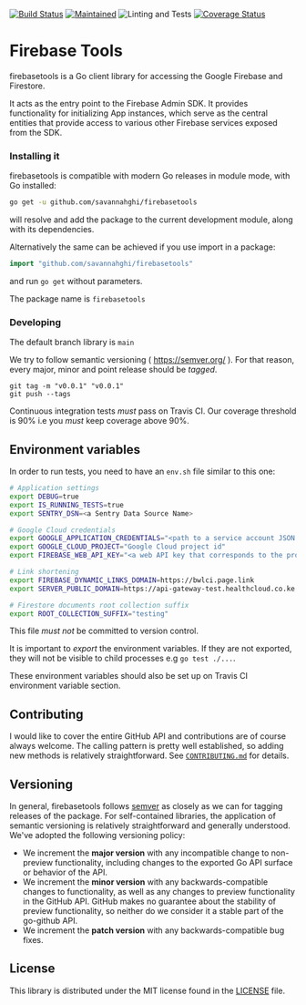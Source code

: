 [![Build Status](https://travis-ci.com/savannahghi/firebasetools.svg?branch=main)](https://travis-ci.com/savannahghi/firebasetools)
[![Maintained](https://img.shields.io/badge/Maintained-Actively-informational.svg?style=for-the-badge)](https://shields.io/)
![Linting and Tests](https://github.com/savannahghi/firebasetools/actions/workflows/ci.yml/badge.svg)
[![Coverage Status](https://coveralls.io/repos/github/savannahghi/firebasetools/badge.svg?branch=main)](https://coveralls.io/github/savannahghi/firebasetools?branch=main)
# Firebase Tools
firebasetools is a Go client library for accessing the Google Firebase and Firestore.

It acts as the entry point to the Firebase Admin SDK. It provides functionality for initializing App instances, which serve as the central entities that provide access to various other Firebase services exposed from the SDK.

### Installing it
firebasetools is compatible with modern Go releases in module mode, with Go installed:

```bash
go get -u github.com/savannahghi/firebasetools

```
will resolve and add the package to the current development module, along with its dependencies.

Alternatively the same can be achieved if you use import in a package:

```go
import "github.com/savannahghi/firebasetools"

```
and run `go get` without parameters.

The package name is `firebasetools`


### Developing

The default branch library is `main`

We try to follow semantic versioning ( <https://semver.org/> ). For that reason,
every major, minor and point release should be _tagged_.

```
git tag -m "v0.0.1" "v0.0.1"
git push --tags
```

Continuous integration tests *must* pass on Travis CI. Our coverage threshold
is 90% i.e you *must* keep coverage above 90%.


## Environment variables

In order to run tests, you need to have an `env.sh` file similar to this one:

```bash
# Application settings
export DEBUG=true
export IS_RUNNING_TESTS=true
export SENTRY_DSN=<a Sentry Data Source Name>

# Google Cloud credentials
export GOOGLE_APPLICATION_CREDENTIALS="<path to a service account JSON file"
export GOOGLE_CLOUD_PROJECT="Google Cloud project id"
export FIREBASE_WEB_API_KEY="<a web API key that corresponds to the project named above>"

# Link shortening
export FIREBASE_DYNAMIC_LINKS_DOMAIN=https://bwlci.page.link
export SERVER_PUBLIC_DOMAIN=https://api-gateway-test.healthcloud.co.ke

# Firestore documents root collection suffix
export ROOT_COLLECTION_SUFFIX="testing"

```

This file *must not* be committed to version control.

It is important to _export_ the environment variables. If they are not exported,
they will not be visible to child processes e.g `go test ./...`.

These environment variables should also be set up on Travis CI environment variable section.

## Contributing ##
I would like to cover the entire GitHub API and contributions are of course always welcome. The
calling pattern is pretty well established, so adding new methods is relatively
straightforward. See [`CONTRIBUTING.md`](CONTRIBUTING.md) for details.

## Versioning ##

In general, firebasetools follows [semver](https://semver.org/) as closely as we
can for tagging releases of the package. For self-contained libraries, the
application of semantic versioning is relatively straightforward and generally
understood. We've adopted the following
versioning policy:

* We increment the **major version** with any incompatible change to
	non-preview functionality, including changes to the exported Go API surface
	or behavior of the API.
* We increment the **minor version** with any backwards-compatible changes to
	functionality, as well as any changes to preview functionality in the GitHub
	API. GitHub makes no guarantee about the stability of preview functionality,
	so neither do we consider it a stable part of the go-github API.
* We increment the **patch version** with any backwards-compatible bug fixes.

## License ##

This library is distributed under the MIT license found in the [LICENSE](./LICENSE)
file.